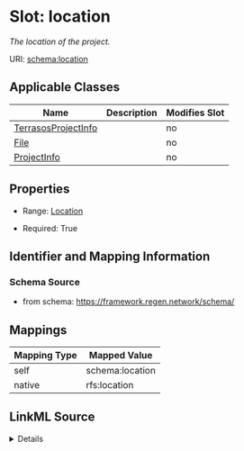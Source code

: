 

# Slot: location


_The location of the project._





URI: [schema:location](http://schema.org/location)



<!-- no inheritance hierarchy -->





## Applicable Classes

| Name | Description | Modifies Slot |
| --- | --- | --- |
| [TerrasosProjectInfo](TerrasosProjectInfo.md) |  |  no  |
| [File](File.md) |  |  no  |
| [ProjectInfo](ProjectInfo.md) |  |  no  |







## Properties

* Range: [Location](Location.md)

* Required: True





## Identifier and Mapping Information







### Schema Source


* from schema: https://framework.regen.network/schema/




## Mappings

| Mapping Type | Mapped Value |
| ---  | ---  |
| self | schema:location |
| native | rfs:location |




## LinkML Source

<details>
```yaml
name: location
description: The location of the project.
from_schema: https://framework.regen.network/schema/
rank: 1000
slot_uri: schema:location
alias: location
domain_of:
- ProjectInfo
- File
range: Location
required: true
inlined: true

```
</details>